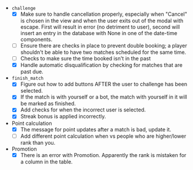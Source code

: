 - `challenge` 
    - [x]  Make sure to handle cancellation properly, especially when "Cancel" is chosen in the view and when the user exits out of the modal with escape. First will result in error (no detriment to user), second will insert an entry in the database with None in one of the date-time components.
    - [ ] Ensure there are checks in place to prevent double booking; a player shouldn't be able to have two matches scheduled for the same time.
    - [ ] Checks to make sure the time booked isn't in the past
    - [x] Handle automatic disqualification by checking for matches that are past due.
- `finish_match`
    - [x] Figure out how to add buttons AFTER the user to challenge has been selected.
    - [x] If the match is with yourself or a bot, the match with yourself in it will be marked as finished.
    - [x] Add checks for when the incorrect user is selected.
    - [x] Streak bonus is applied incorrectly.
- Point calculation
    - [x] The message for point updates after a match is bad, update it.
    - [ ] Add different point calculation when vs people who are higher/lower rank than you.
- Promotion
    - [x] There is an error with Promotion. Apparently the rank is mistaken for a column in the table.
